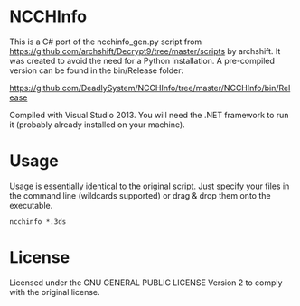 # NCCHInfo

This is a C# port of the ncchinfo_gen.py script from https://github.com/archshift/Decrypt9/tree/master/scripts by archshift. It was created to avoid the need for a Python installation. A pre-compiled version can be found in the bin/Release folder:

https://github.com/DeadlySystem/NCCHInfo/tree/master/NCCHInfo/bin/Release

Compiled with Visual Studio 2013. You will need the .NET framework to run it (probably already installed on your machine).

# Usage

Usage is essentially identical to the original script. Just specify your files in the command line (wildcards supported) or drag & drop them onto the executable.

    ncchinfo *.3ds

# License

Licensed under the GNU GENERAL PUBLIC LICENSE Version 2 to comply with the original license.
